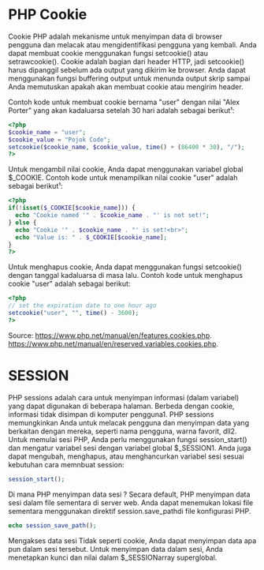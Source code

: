 # PHP Cookie
Cookie PHP adalah mekanisme untuk menyimpan data di browser pengguna dan melacak atau mengidentifikasi pengguna yang kembali. Anda dapat membuat cookie menggunakan fungsi setcookie() atau setrawcookie(). Cookie adalah bagian dari header HTTP, jadi setcookie() harus dipanggil sebelum ada output yang dikirim ke browser. Anda dapat menggunakan fungsi buffering output untuk menunda output skrip sampai Anda memutuskan apakah akan membuat cookie atau mengirim header.

Contoh kode untuk membuat cookie bernama "user" dengan nilai "Alex Porter" yang akan kadaluarsa setelah 30 hari adalah sebagai berikut¹:

```php
<?php
$cookie_name = "user";
$cookie_value = "Pojok Code";
setcookie($cookie_name, $cookie_value, time() + (86400 * 30), "/");
?>
```

Untuk mengambil nilai cookie, Anda dapat menggunakan variabel global $_COOKIE. Contoh kode untuk menampilkan nilai cookie "user" adalah sebagai berikut¹:

```php
<?php
if(!isset($_COOKIE[$cookie_name])) {
  echo "Cookie named '" . $cookie_name . "' is not set!";
} else {
  echo "Cookie '" . $cookie_name . "' is set!<br>";
  echo "Value is: " . $_COOKIE[$cookie_name];
}
?>
```

Untuk menghapus cookie, Anda dapat menggunakan fungsi setcookie() dengan tanggal kadaluarsa di masa lalu. Contoh kode untuk menghapus cookie "user" adalah sebagai berikut:

```php
<?php
// set the expiration date to one hour ago
setcookie("user", "", time() - 3600);
?>
```

Source: 
https://www.php.net/manual/en/features.cookies.php.
https://www.php.net/manual/en/reserved.variables.cookies.php.

# SESSION
PHP sessions adalah cara untuk menyimpan informasi (dalam variabel) yang dapat digunakan di beberapa halaman. Berbeda dengan cookie, informasi tidak disimpan di komputer pengguna1. PHP sessions memungkinkan Anda untuk melacak pengguna dan menyimpan data yang berkaitan dengan mereka, seperti nama pengguna, warna favorit, dll2. Untuk memulai sesi PHP, Anda perlu menggunakan fungsi session_start() dan mengatur variabel sesi dengan variabel global $_SESSION1. Anda juga dapat mengubah, menghapus, atau menghancurkan variabel sesi sesuai kebutuhan
cara memnbuat session:
```php
session_start();
```
Di mana PHP menyimpan data sesi ?
Secara default, PHP menyimpan data sesi dalam file sementara di server web. Anda dapat menemukan lokasi file sementara menggunakan direktif  session.save_pathdi file konfigurasi PHP.
```php
echo session_save_path();
```

Mengakses data sesi
Tidak seperti cookie, Anda dapat menyimpan data apa pun dalam sesi tersebut. Untuk menyimpan data dalam sesi, Anda menetapkan kunci dan nilai dalam $_SESSIONarray superglobal.